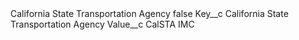 <?xml version="1.0" encoding="UTF-8"?>
<CustomMetadata xmlns="http://soap.sforce.com/2006/04/metadata" xmlns:xsi="http://www.w3.org/2001/XMLSchema-instance" xmlns:xsd="http://www.w3.org/2001/XMLSchema">
    <label>California State Transportation Agency</label>
    <protected>false</protected>
    <values>
        <field>Key__c</field>
        <value xsi:type="xsd:string">California State Transportation Agency</value>
    </values>
    <values>
        <field>Value__c</field>
        <value xsi:type="xsd:string">CalSTA IMC</value>
    </values>
</CustomMetadata>
